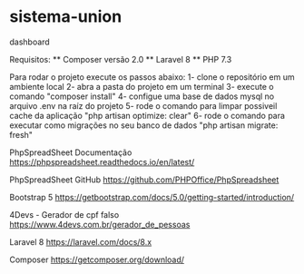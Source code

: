# sistema-union
dashboard



Requisitos:
** Composer versão 2.0
** Laravel 8
** PHP 7.3

Para rodar o projeto execute os passos abaixo:
1- clone o repositório em um ambiente local
2- abra a pasta do projeto em um terminal
3- execute o comando "composer install"
4- configue uma base de dados mysql no arquivo .env na raíz do projeto
5- rode o comando para limpar possiveil cache da aplicação "php artisan optimize: clear"
6- rode o comando para executar como migrações no seu banco de dados "php artisan migrate: fresh"

PhpSpreadSheet Documentação
https://phpspreadsheet.readthedocs.io/en/latest/

PhpSpreadSheet GitHub
https://github.com/PHPOffice/PhpSpreadsheet

Bootstrap 5
https://getbootstrap.com/docs/5.0/getting-started/introduction/

4Devs - Gerador de cpf falso 
https://www.4devs.com.br/gerador_de_pessoas

Laravel 8
https://laravel.com/docs/8.x

Composer
https://getcomposer.org/download/
